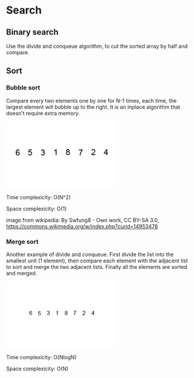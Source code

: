 # Search
## Binary search
Use the divide and conqueue algorithm, to cut the sorted array by half and compare.

## Sort
### Bubble sort

Compare every two elements one by one for N-1 times, each time, the largest element will bubble up to the right. It is an inplace algorithm that doesn't require extra memory.

<img src = images/Bubble-sort-example-300px.gif>

Time complexicity: O(N^2)

Space complexicity: O(1)

image from wikipedia: By Swfung8 - Own work, CC BY-SA 3.0, https://commons.wikimedia.org/w/index.php?curid=14953478

### Merge sort
Another example of divide and conqueue. First divide the list into the smallest unit (1 element), then compare each element with the adjacent list to sort and merge the two adjacent lists. Finally all the elements are sorted and merged.

<img src = images/Merge-sort-example-300px.gif>

Time complexicity: O(NlogN)

Space complexicity: O(N)

